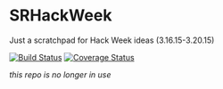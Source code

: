 # SRHackWeek
Just a scratchpad for Hack Week ideas (3.16.15-3.20.15)

[![Build Status](https://travis-ci.org/spacedrabbit/SRHackWeek.svg?branch=master)](https://travis-ci.org/spacedrabbit/SRHackWeek)
[![Coverage Status](https://coveralls.io/repos/spacedrabbit/SRHackWeek/badge.svg)](https://coveralls.io/r/spacedrabbit/SRHackWeek)

*this repo is no longer in use*
